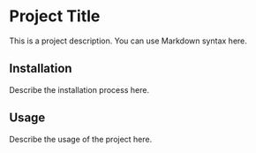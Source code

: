 # Project Title
This is a project description. You can use Markdown syntax here.

## Installation
Describe the installation process here.

## Usage
Describe the usage of the project here.